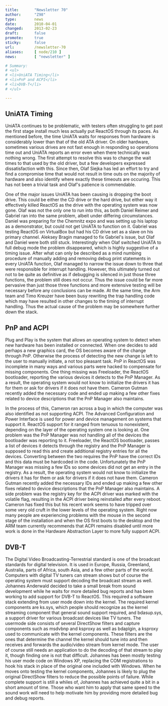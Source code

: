 ```yaml
---
title:       "Newsletter 70"
author:      "Z98"
type:        news
date:        2010-04-01
changed:     2013-02-23
draft:       false
promote:     true
sticky:      false
url:         /newsletter-70
aliases:     [ node/210 ]
news:        [ "newsletter" ]

# Summary:
# <ul>
# <li>UniATA Timing</li>
# <li>PnP and ACPI</li>
# <li>DVB-T</li>
# </ul>

---
```

<h2>UniATA Timing</h2>
<p>UniATA continues to be problematic, with testers often struggling to get past the first stage install much less actually put ReactOS through its paces.  As mentioned before, the time UniATA waits for responses from hardware is considerably lower than that of the old ATA driver.  On older hardware, sometimes various drives are not fast enough in responding so operations time out and UniATA reports an error even when there technically was nothing wrong.  The first attempt to resolve this was to change the wait times to that used by the old driver, but a few developers expressed dissatisfaction with this.  Since then, Olaf Siejka has led an effort to try and find a compromise time that would not result in time outs on the majority of hardware and also identify where exactly these timeouts are occuring.  This has not been a trivial task and Olaf's patience is commendable.</p>
<p>One of the major issues UniATA has been causing is dropping the boot drive.  This could be either the CD drive or the hard drive, but either way it effectively killed ReactOS as the drive with the operating system was now gone.  Olaf was not the only one to run into this, as both Daniel Reimer and Gabriel ran into the same problem, albeit under differing circumstances.  Daniel was preparing for the Chemnitz expo and was setting up his laptop as a demonstrator, but could not get UniATA to function on it.  Gabriel was testing ReactOS on VirtualBox but had his CD drive set as a slave on his primary channel.  Aleksey Bragin managed to fix Gabriel's issue, but Olaf and Daniel were both still stuck.  Interestingly when Olaf switched UniATA to full debug mode the problem disappeared, which is highly suggestive of a timing issue.  After what can only be described as a mind numbing procedure of manually adding and removing debug print statements in every UniATA function, Olaf managed to narrow the issue down to three that were responsible for interrupt handling.  However, this ultimately turned out not to be quite as definitive as if debugging is silenced in just those three functions, the problem still does not occur.  Thus the issue could be far more pervasive than just those three functions and more extensive testing will be necessary before any conclusions can be made.  At the same time, the Arm team and Timo Kreuzer have been busy rewriting the trap handling code which may have resulted in other changes to the timing of interrupt handling.  Thus the actual cause of the problem may be somewhere further down the stack.</p>
<h2>PnP and ACPI</h2>
<p>Plug and Play is the system that allows an operating system to detect when new hardware has been installed or connected.  When one decides to add perhaps a new graphics card, the OS becomes aware of the change through PnP.  Otherwise the process of detecting the new change is left to the user to manually initiate, a not too pleasant task.  PnP in ReactOS was incomplete in many ways and various parts were hacked to compensate for missing components.  One thing missing was Freeloader, the ReactOS bootloader, reporting the various devices it detects to the PnP Manager.  As a result, the operating system would not know to initialize the drivers it has for them or ask for drivers if it does not have them.  Cameron Gutman recently added the necessary code and ended up making a few other fixes related to device descriptions that the PnP Manager also maintains.</p>
<p>In the process of this, Cameron ran across a bug in which the computer was also identified as not supporting ACPI.  The Advanced Configuration and Power Interface is used for power and device management on systems that support it.  ReactOS support for it ranged from tenuous to nonexistent, depending on the layer of the operating system one is looking at.  One problem was the PnP Manager was not handling all of the devices the bootloader was reporting to it.  Freeloader, the ReactOS bootloader, passes a list of devices it detects through the registry and the PnP Manager is supposed to read this and create additional registry entries for all the devices.  Converting between the two requires the PnP have the correct IDs and this data must be hardcoded in the code.  Unfortunately the PnP Manager was missing a few IDs so some devices did not get an entry in the registry.  As a result, the operating system would not know to initialize the drivers it has for them or ask for drivers if it does not have them.  Cameron Gutman recently added the necessary IDs and ended up making a few other fixes related to device descriptions that the PnP Manager also maintains.  A side problem was the registry key for the ACPI driver was marked with the volatile flag, resulting in the ACPI driver being reinstalled after every reboot.  Cameron has fixed this but his recent work seems to have tripped over some very old cruft in the lower levels of the operating system.  Right now many people are experiencing problems with the mouse in the second stage of the installation and when the OS first boots to the desktop and the ARM team currently recommends that ACPI remains disabled until more work is done in the Hardware Abstraction Layer to more fully support ACPI.</p>
<h2>DVB-T</h2>
<p>The Digital Video Broadcasting-Terrestrial standard is one of the broadcast standards for digital television.  It is used in Europe, Russia, Greenland, Australia, parts of Africa, south Asia, and a few other parts of the world.  Computers with digital TV tuners can stream shows but of course the operating system must support decoding the broadcast stream as well.  Johannes Anderwald decided to take a small break from sound development while he waits for more detailed bug reports and has been working to add support for DVB-T to ReactOS.  This required a software stack extending from user mode down into the kernel.  The required kernel components are ks.sys, which people should recognize as the kernel streaming component that general sound support required, and bdasup.sys, a support driver for various broadcast devices like TV tuners.  The usermode side consists of several DirectShow filters and capture components such as msdvbnp and ksproxy as well as bdaplgin, a ksproxy used to communicate with the kernel components.  These filters are the ones that determine the channel the kernel should tune into and then receives and forwards the audio/video stream from kernel mode.  The user of course still needs an application to do the decoding of that stream to play it, though finding one is not that difficult.  Johannes has been mostly testing his user mode code on Windows XP, replacing the COM registrations to hook his stack in place of the original one included with Windows.  When he moves onto testing the kernel components, Johannes is likely to plug the original DirectShow filters to reduce the possible points of failure.  While complete support is still a whiles of, Johannes has achieved quite a bit in a short amount of time.  Those who want him to apply that same speed to the sound work will need to help motivate him by providing more detailed bug and debug reports.</p>
